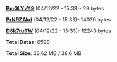 [**PmGLYvY9**](/data/PmGLYvY9.txt) (04/12/22 - 15:33)- 29 bytes

[**PrNRZAkd**](/data/PrNRZAkd.txt) (04/12/22 - 15:33)- 14020 bytes

[**D6k7tu6W**](/data/D6k7tu6W.txt) (04/12/22 - 15:33)- 12243 bytes

**Total Datas**: 6598

**Total Size**: 38.62 MB / 38.6 MB